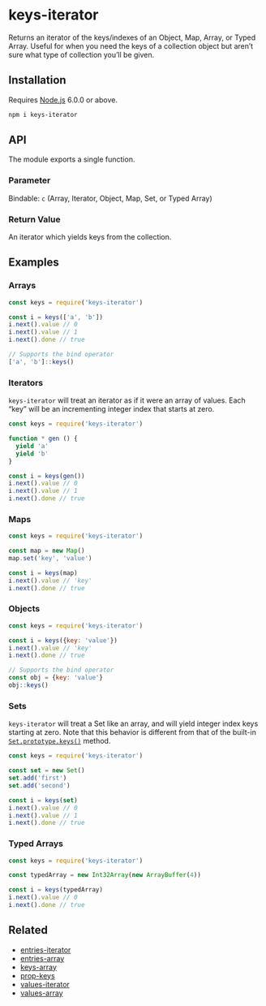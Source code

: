 # keys-iterator

Returns an iterator of the keys/indexes of an Object, Map, Array, or Typed Array. Useful for when you need the keys of a collection object but aren’t sure what type of collection you’ll be given.

## Installation

Requires [Node.js](https://nodejs.org/) 6.0.0 or above.

```bash
npm i keys-iterator
```

## API

The module exports a single function.

### Parameter

Bindable: `c` (Array, Iterator, Object, Map, Set, or Typed Array)

### Return Value

An iterator which yields keys from the collection.

## Examples

### Arrays

```javascript
const keys = require('keys-iterator')

const i = keys(['a', 'b'])
i.next().value // 0
i.next().value // 1
i.next().done // true

// Supports the bind operator
['a', 'b']::keys()
```

### Iterators

`keys-iterator` will treat an iterator as if it were an array of values. Each “key” will be an incrementing integer index that starts at zero.

```javascript
const keys = require('keys-iterator')

function * gen () {
  yield 'a'
  yield 'b'
}

const i = keys(gen())
i.next().value // 0
i.next().value // 1
i.next().done // true
```

### Maps

```javascript
const keys = require('keys-iterator')

const map = new Map()
map.set('key', 'value')

const i = keys(map)
i.next().value // 'key'
i.next().done // true
```

### Objects

```javascript
const keys = require('keys-iterator')

const i = keys({key: 'value'})
i.next().value // 'key'
i.next().done // true

// Supports the bind operator
const obj = {key: 'value'}
obj::keys()
```

### Sets

`keys-iterator` will treat a Set like an array, and will yield integer index keys starting at zero. Note that this behavior is different from that of the built-in [`Set.prototype.keys()`](https://developer.mozilla.org/en-US/docs/Web/JavaScript/Reference/Global_Objects/Set/keys) method.

```javascript
const keys = require('keys-iterator')

const set = new Set()
set.add('first')
set.add('second')

const i = keys(set)
i.next().value // 0
i.next().value // 1
i.next().done // true
```

### Typed Arrays

```javascript
const keys = require('keys-iterator')

const typedArray = new Int32Array(new ArrayBuffer(4))

const i = keys(typedArray)
i.next().value // 0
i.next().done // true
```

## Related

* [entries-iterator](https://github.com/lamansky/entries-iterator)
* [entries-array](https://github.com/lamansky/entries-array)
* [keys-array](https://github.com/lamansky/keys-array)
* [prop-keys](https://github.com/lamansky/prop-keys)
* [values-iterator](https://github.com/lamansky/values-iterator)
* [values-array](https://github.com/lamansky/values-array)
